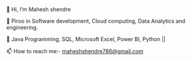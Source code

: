   👋  Hi, I’m Mahesh shendre

  👀  Piroo in Software development, Cloud computing, Data Analytics and engineering.

  🌱  Java Programming, SQL, Microsoft Excel, Power BI, Python ||

  📫  How to reach me:-
      maheshshendre786@gmail.com 


